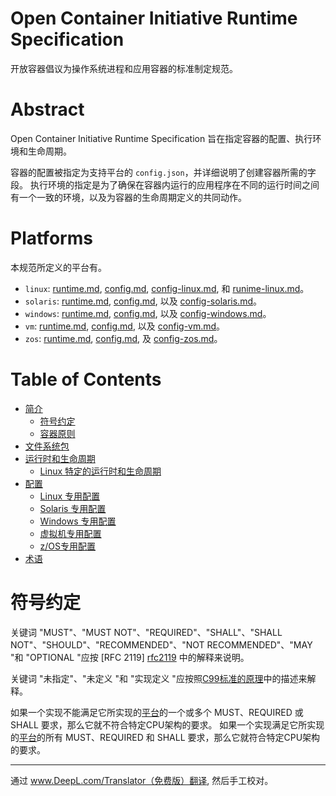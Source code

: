 # Open Container Initiative Runtime Specification

开放容器倡议为操作系统进程和应用容器的标准制定规范。

# Abstract

Open Container Initiative Runtime Specification 旨在指定容器的配置、执行环境和生命周期。

容器的配置被指定为支持平台的 `config.json`，并详细说明了创建容器所需的字段。
执行环境的指定是为了确保在容器内运行的应用程序在不同的运行时间之间有一个一致的环境，以及为容器的生命周期定义的共同动作。

# <a name="ociRuntimeSpecPlatforms" />Platforms

本规范所定义的平台有。

* `linux`: [runtime.md](运行时.md), [config.md](配置.md), [config-linux.md](配置-linux.md), 和 [runime-linux.md](运行时-linux.md)。
* `solaris`: [runtime.md](runtime.md), [config.md](config.md), 以及 [config-solaris.md](config-solaris.md)。
* `windows`: [runtime.md](runtime.md), [config.md](config.md), 以及 [config-windows.md](config-windows.md)。
* `vm`: [runtime.md](runtime.md), [config.md](config.md), 以及 [config-vm.md](config-vm.md)。
* `zos`: [runtime.md](runtime.md), [config.md](config.md), 及 [config-zos.md](config-zos.md)。

# <a name="ociRuntimeSpecTOC" />Table of Contents

- [简介](spec.md)
    - [符号约定](#notational-conventions)
    - [容器原则](principles.md)
- [文件系统包](bundle.md)
- [运行时和生命周期](runtime.md)
    - [Linux 特定的运行时和生命周期](runtime-linux.md)
- [配置](config.md)
    - [Linux 专用配置](config-linux.md)
    - [Solaris 专用配置](config-solaris.md)
    - [Windows 专用配置](config-windows.md)
    - [虚拟机专用配置](config-vm.md)
    - [z/OS专用配置](config-zos.md)
- [术语]( glossary.md)

# <a name="ociRuntimeSpecNotationalConventions" />符号约定

关键词 "MUST"、"MUST NOT"、"REQUIRED"、"SHALL"、"SHALL NOT"、"SHOULD"、"RECOMMENDED"、"NOT RECOMMENDED"、"MAY "和 "OPTIONAL "应按 [RFC 2119] [rfc2119] 中的解释来说明。

关键词 "未指定"、"未定义 "和 "实现定义 "应按照[C99标准的原理][c99-unspecified]中的描述来解释。

如果一个实现不能满足它所实现的[平台](#platforms)的一个或多个 MUST、REQUIRED 或SHALL 要求，那么它就不符合特定CPU架构的要求。
如果一个实现满足它所实现的[平台](#platforms)的所有 MUST、REQUIRED 和 SHALL 要求，那么它就符合特定CPU架构的要求。

[c99-unspecified]: http://www.open-std.org/jtc1/sc22/wg14/www/C99RationaleV5.10.pdf#page=18
[OCI]: http://www.opencontainers.org
[rfc2119]: http://tools.ietf.org/html/rfc2119

---

通过 www.DeepL.com/Translator（免费版）翻译, 然后手工校对。
